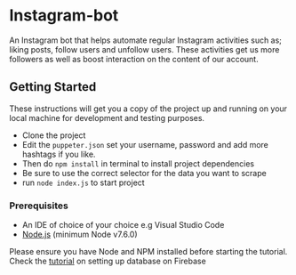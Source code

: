 # Instagram-bot

An Instagram bot that helps automate regular Instagram activities such as; liking posts, follow users and unfollow users. These activities get us more followers as well as boost interaction on the content of our account.

## Getting Started

These instructions will get you a copy of the project up and running on your local machine for development and testing purposes.

- Clone the project
- Edit the `puppeter.json` set your username, password and add more hashtags if you like.
- Then do `npm install` in terminal to install project dependencies
- Be sure to use the correct selector for the data you want to scrape
- run `node index.js` to start project

### Prerequisites

- An IDE of choice of your choice e.g Visual Studio Code
- [Node.js](https://nodejs.org/en/) (minimum Node v7.6.0)

Please ensure you have Node and NPM installed before starting the tutorial.
Check the [tutorial](https://medium.com/@03balogun/building-an-instagram-bot-using-nodejs-puppeteer-and-firebase-28ebb93784d6) on setting up database on Firebase
